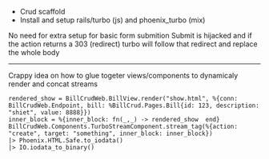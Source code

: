 * Crud scaffold
* Install and setup rails/turbo (js) and phoenix_turbo (mix)

No need for extra setup for basic form submition
Submit is hijacked and if the action returns a 303 (redirect) turbo will follow that redirect and replace the whole body




-----
Crappy idea on how to glue togeter views/components to dynamicaly render and concat streams
```
rendered_show = BillCrudWeb.BillView.render("show.html", %{conn: BillCrudWeb.Endpoint, bill: %BillCrud.Pages.Bill{id: 123, description: "shiet", value: 8888}})
inner_block = %{inner_block: fn(_,_) -> rendered_show  end}
BillCrudWeb.Components.TurboStreamComponent.stream_tag(%{action: "create", target: "something", inner_block: inner_block})
|> Phoenix.HTML.Safe.to_iodata()
|> IO.iodata_to_binary()
```
